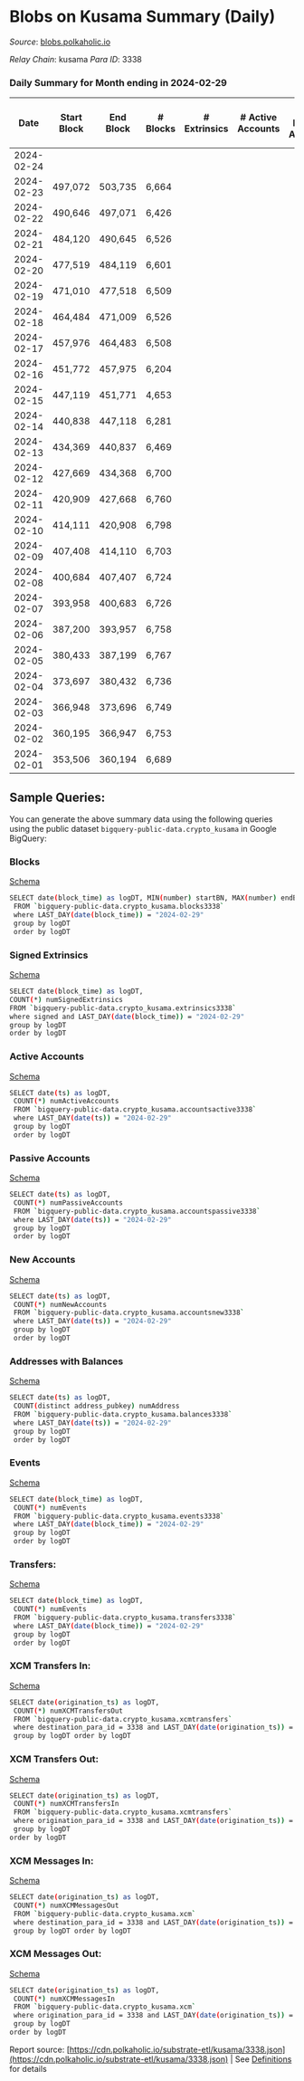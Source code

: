 # Blobs on Kusama Summary (Daily)

_Source_: [blobs.polkaholic.io](https://blobs.polkaholic.io)

*Relay Chain*: kusama
*Para ID*: 3338



### Daily Summary for Month ending in 2024-02-29


| Date    | Start Block | End Block | # Blocks | # Extrinsics | # Active Accounts | # Passive Accounts | # New Accounts | # Addresses | # Events  | # Transfers ($USD) | # XCM Transfers In ($USD) | # XCM Transfers Out ($USD) | # XCM In | # XCM Out | Issues |
|---------|-------------|-----------|----------|--------------|-------------------|--------------------|----------------|-------------|-----------|--------------------|---------------------------|----------------------------|----------|-----------|--------|
| 2024-02-24 |  |  |  |  |  |  |  |  |  |   |   |   |  |  |  |
| 2024-02-23 | 497,072 | 503,735 | 6,664 |  |  |  |  | 1 | 13,331 |   |   |   |  |  |  |
| 2024-02-22 | 490,646 | 497,071 | 6,426 |  |  |  |  | 1 | 12,856 |   |   |   |  |  |  |
| 2024-02-21 | 484,120 | 490,645 | 6,526 |  |  |  |  | 1 | 13,056 |   |   |   |  |  |  |
| 2024-02-20 | 477,519 | 484,119 | 6,601 |  |  |  |  | 1 | 13,205 |   |   |   |  |  |  |
| 2024-02-19 | 471,010 | 477,518 | 6,509 |  |  |  |  | 1 | 13,022 |   |   |   |  |  |  |
| 2024-02-18 | 464,484 | 471,009 | 6,526 |  |  |  |  | 1 | 13,055 |   |   |   |  |  |  |
| 2024-02-17 | 457,976 | 464,483 | 6,508 |  |  |  |  | 1 | 13,020 |   |   |   |  |  |  |
| 2024-02-16 | 451,772 | 457,975 | 6,204 |  |  |  |  | 1 | 12,412 |   |   |   |  |  |  |
| 2024-02-15 | 447,119 | 451,771 | 4,653 |  |  |  |  | 1 | 9,308 |   |   |   |  |  |  |
| 2024-02-14 | 440,838 | 447,118 | 6,281 |  |  |  |  | 1 | 12,566 |   |   |   |  |  |  |
| 2024-02-13 | 434,369 | 440,837 | 6,469 |  |  |  |  | 1 | 12,941 |   |   |   |  |  |  |
| 2024-02-12 | 427,669 | 434,368 | 6,700 |  |  |  |  | 1 | 13,404 |   |   |   |  |  |  |
| 2024-02-11 | 420,909 | 427,668 | 6,760 |  |  |  |  | 1 | 13,524 |   |   |   |  |  |  |
| 2024-02-10 | 414,111 | 420,908 | 6,798 |  |  |  |  | 1 | 13,599 |   |   |   |  |  |  |
| 2024-02-09 | 407,408 | 414,110 | 6,703 |  |  |  |  | 1 | 13,410 |   |   |   |  |  |  |
| 2024-02-08 | 400,684 | 407,407 | 6,724 |  |  |  |  | 1 | 13,452 |   |   |   |  |  |  |
| 2024-02-07 | 393,958 | 400,683 | 6,726 |  |  |  |  | 1 | 13,456 |   |   |   |  |  |  |
| 2024-02-06 | 387,200 | 393,957 | 6,758 |  |  |  |  | 1 | 13,519 |   |   |   |  |  |  |
| 2024-02-05 | 380,433 | 387,199 | 6,767 |  |  |  |  | 1 | 13,538 |   |   |   |  |  |  |
| 2024-02-04 | 373,697 | 380,432 | 6,736 |  |  |  |  | 1 | 13,476 |   |   |   |  |  |  |
| 2024-02-03 | 366,948 | 373,696 | 6,749 |  |  |  |  | 1 | 13,502 |   |   |   |  |  |  |
| 2024-02-02 | 360,195 | 366,947 | 6,753 |  |  |  |  | 1 | 13,509 |   |   |   |  |  |  |
| 2024-02-01 | 353,506 | 360,194 | 6,689 |  |  |  |  | 1 |  |   |   |   |  |  |  |

## Sample Queries:
You can generate the above summary data using the following queries using the public dataset `bigquery-public-data.crypto_kusama` in Google BigQuery:


### Blocks 

[Schema](https://github.com/colorfulnotion/substrate-etl/blob/main/schema/blocks.json)

```bash
SELECT date(block_time) as logDT, MIN(number) startBN, MAX(number) endBN, COUNT(*) numBlocks 
 FROM `bigquery-public-data.crypto_kusama.blocks3338`  
 where LAST_DAY(date(block_time)) = "2024-02-29" 
 group by logDT 
 order by logDT
```

### Signed Extrinsics 

[Schema](https://github.com/colorfulnotion/substrate-etl/blob/main/schema/extrinsics.json)

```bash
SELECT date(block_time) as logDT, 
COUNT(*) numSignedExtrinsics 
FROM `bigquery-public-data.crypto_kusama.extrinsics3338`  
where signed and LAST_DAY(date(block_time)) = "2024-02-29" 
group by logDT 
order by logDT
```

### Active Accounts 

[Schema](https://github.com/colorfulnotion/substrate-etl/blob/main/schema/accountsactive.json)

```bash
SELECT date(ts) as logDT, 
 COUNT(*) numActiveAccounts 
 FROM `bigquery-public-data.crypto_kusama.accountsactive3338` 
 where LAST_DAY(date(ts)) = "2024-02-29" 
 group by logDT 
 order by logDT
```

### Passive Accounts 

[Schema](https://github.com/colorfulnotion/substrate-etl/blob/main/schema/accountspassive.json)

```bash
SELECT date(ts) as logDT, 
 COUNT(*) numPassiveAccounts 
 FROM `bigquery-public-data.crypto_kusama.accountspassive3338` 
 where LAST_DAY(date(ts)) = "2024-02-29" 
 group by logDT 
 order by logDT
```

### New Accounts 

[Schema](https://github.com/colorfulnotion/substrate-etl/blob/main/schema/accountsnew.json)

```bash
SELECT date(ts) as logDT, 
 COUNT(*) numNewAccounts 
 FROM `bigquery-public-data.crypto_kusama.accountsnew3338` 
 where LAST_DAY(date(ts)) = "2024-02-29" 
 group by logDT
 order by logDT
```

### Addresses with Balances 

[Schema](https://github.com/colorfulnotion/substrate-etl/blob/main/schema/balances.json)

```bash
SELECT date(ts) as logDT,
 COUNT(distinct address_pubkey) numAddress 
 FROM `bigquery-public-data.crypto_kusama.balances3338` 
 where LAST_DAY(date(ts)) = "2024-02-29" 
 group by logDT 
 order by logDT
```

### Events 

[Schema](https://github.com/colorfulnotion/substrate-etl/blob/main/schema/events.json)

```bash
SELECT date(block_time) as logDT, 
 COUNT(*) numEvents 
 FROM `bigquery-public-data.crypto_kusama.events3338` 
 where LAST_DAY(date(block_time)) = "2024-02-29" 
 group by logDT 
 order by logDT
```

### Transfers:

[Schema](https://github.com/colorfulnotion/substrate-etl/blob/main/schema/transfers.json)

```bash
SELECT date(block_time) as logDT, 
 COUNT(*) numEvents 
 FROM `bigquery-public-data.crypto_kusama.transfers3338` 
 where LAST_DAY(date(block_time)) = "2024-02-29" 
 group by logDT 
 order by logDT
```

### XCM Transfers In: 

[Schema](https://github.com/colorfulnotion/substrate-etl/blob/main/schema/xcmtransfers.json)

```bash
SELECT date(origination_ts) as logDT, 
 COUNT(*) numXCMTransfersOut 
 FROM `bigquery-public-data.crypto_kusama.xcmtransfers` 
 where destination_para_id = 3338 and LAST_DAY(date(origination_ts)) = "2024-02-29" 
 group by logDT order by logDT
```

### XCM Transfers Out: 

[Schema](https://github.com/colorfulnotion/substrate-etl/blob/main/schema/xcmtransfers.json)

```bash
SELECT date(origination_ts) as logDT, 
 COUNT(*) numXCMTransfersIn 
 FROM `bigquery-public-data.crypto_kusama.xcmtransfers` 
 where origination_para_id = 3338 and LAST_DAY(date(origination_ts)) = "2024-02-29" 
 group by logDT 
order by logDT
```

### XCM Messages In: 

[Schema](https://github.com/colorfulnotion/substrate-etl/blob/main/schema/xcm.json)

```bash
SELECT date(origination_ts) as logDT, 
 COUNT(*) numXCMMessagesOut 
 FROM `bigquery-public-data.crypto_kusama.xcm` 
 where destination_para_id = 3338 and LAST_DAY(date(origination_ts)) = "2024-02-29" 
 group by logDT order by logDT
```

### XCM Messages Out: 

[Schema](https://github.com/colorfulnotion/substrate-etl/blob/main/schema/xcm.json)

```bash
SELECT date(origination_ts) as logDT, 
 COUNT(*) numXCMMessagesIn 
 FROM `bigquery-public-data.crypto_kusama.xcm` 
 where origination_para_id = 3338 and LAST_DAY(date(origination_ts)) = "2024-02-29" 
 group by logDT 
order by logDT
```


Report source: [https://cdn.polkaholic.io/substrate-etl/kusama/3338.json](https://cdn.polkaholic.io/substrate-etl/kusama/3338.json) | See [Definitions](/DEFINITIONS.md) for details
